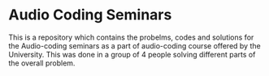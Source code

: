 # Audio Coding Seminars

This is a repository which contains the probelms, codes and solutions for the Audio-coding seminars as a part of audio-coding course offered by the University. This was done in a group of 4 people solving different parts of the overall problem.